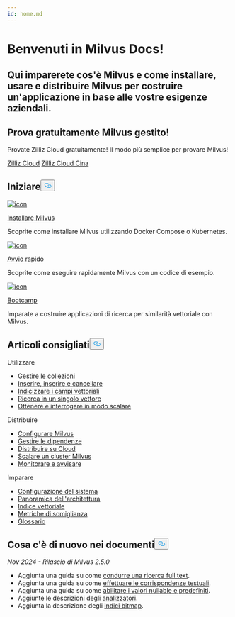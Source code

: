 ```yaml
---
id: home.md
---
```

<div class="doc-h1-wrapper">
<p><h1 class="title">
Benvenuti in Milvus Docs!</h1></p>
<p><h2 class="sub-title">
Qui imparerete cos'è Milvus e come installare, usare e distribuire Milvus per costruire un'applicazione in base alle vostre esigenze aziendali.</h2></p>
</div>
<div class="doc-home-promotion-wrapper">
  <div class="promotion-content">
    <h2 class="promotion-title">Prova gratuitamente Milvus gestito!</h2>
    <p class="promotion-desc">Provate Zilliz Cloud gratuitamente! Il modo più semplice per provare Milvus!</p>
  </div>
  <div class="cta-wrapper">
   <a class="cta-global" href="https://cloud.zilliz.com/signup">Zilliz Cloud</a> <a class="cta-cn" href="https://cloud.zilliz.com.cn/signup">Zilliz Cloud Cina</a></div>
</div>
<h2 id="Get-Started" class="common-anchor-header">Iniziare<button data-href="#Get-Started" class="anchor-icon" translate="no">
      <svg translate="no"
        aria-hidden="true"
        focusable="false"
        height="20"
        version="1.1"
        viewBox="0 0 16 16"
        width="16"
      >
        <path
          fill="#0092E4"
          fill-rule="evenodd"
          d="M4 9h1v1H4c-1.5 0-3-1.69-3-3.5S2.55 3 4 3h4c1.45 0 3 1.69 3 3.5 0 1.41-.91 2.72-2 3.25V8.59c.58-.45 1-1.27 1-2.09C10 5.22 8.98 4 8 4H4c-.98 0-2 1.22-2 2.5S3 9 4 9zm9-3h-1v1h1c1 0 2 1.22 2 2.5S13.98 12 13 12H9c-.98 0-2-1.22-2-2.5 0-.83.42-1.64 1-2.09V6.25c-1.09.53-2 1.84-2 3.25C6 11.31 7.55 13 9 13h4c1.45 0 3-1.69 3-3.5S14.5 6 13 6z"
        ></path>
      </svg>
    </button></h2><div class="card-wrapper">
<div class="start_card_container">
  
   <a href="/docs/it/install_standalone-docker.md"> <img translate="no" src="/docs/v2.5.x/assets/home_install.svg" alt="icon" />
   </a> <a href="/docs/it/install_standalone-docker.md"> <p class="link-btn">Installare Milvus</p> </a><p>Scoprite come installare Milvus utilizzando Docker Compose o Kubernetes.</p>
</div>
<div class="start_card_container">
  
   <a href="/docs/it/quickstart.md"> <img translate="no" src="/docs/v2.5.x/assets/home_quick_start.svg" alt="icon" />
   </a> <a href="/docs/it/quickstart.md"> <p class="link-btn">Avvio rapido</p> </a><p>Scoprite come eseguire rapidamente Milvus con un codice di esempio.</p>
</div>
<div class="start_card_container">
  
   <a href="/bootcamp"> <img translate="no" src="/docs/v2.5.x/assets/home_bootcamp.svg" alt="icon" />
   </a> <a href="/bootcamp"> <p class="link-btn">Bootcamp</p> </a><p>
  Imparate a costruire applicazioni di ricerca per similarità vettoriale con Milvus.  </p>
</div>
</div>
<h2 id="Recommended-articles" class="common-anchor-header">Articoli consigliati<button data-href="#Recommended-articles" class="anchor-icon" translate="no">
      <svg translate="no"
        aria-hidden="true"
        focusable="false"
        height="20"
        version="1.1"
        viewBox="0 0 16 16"
        width="16"
      >
        <path
          fill="#0092E4"
          fill-rule="evenodd"
          d="M4 9h1v1H4c-1.5 0-3-1.69-3-3.5S2.55 3 4 3h4c1.45 0 3 1.69 3 3.5 0 1.41-.91 2.72-2 3.25V8.59c.58-.45 1-1.27 1-2.09C10 5.22 8.98 4 8 4H4c-.98 0-2 1.22-2 2.5S3 9 4 9zm9-3h-1v1h1c1 0 2 1.22 2 2.5S13.98 12 13 12H9c-.98 0-2-1.22-2-2.5 0-.83.42-1.64 1-2.09V6.25c-1.09.53-2 1.84-2 3.25C6 11.31 7.55 13 9 13h4c1.45 0 3-1.69 3-3.5S14.5 6 13 6z"
        ></path>
      </svg>
    </button></h2><div class="doc-home-recommend-section">
<div class="recomment-item">
  <p>Utilizzare</p>
<ul>
<li><a href="/docs/it/manage-collections.md">Gestire le collezioni</a></li>
<li><a href="/docs/it/insert-update-delete.md">Inserire, inserire e cancellare</a></li>
<li><a href="/docs/it/index-vector-fields.md">Indicizzare i campi vettoriali</a></li>
<li><a href="/docs/it/single-vector-search.md">Ricerca in un singolo vettore</a></li>
<li><a href="/docs/it/get-and-scalar-query.md">Ottenere e interrogare in modo scalare</a></li>
</ul>
</div>
<div class="recomment-item">
  <p>Distribuire</p>
<ul>
<li><a href="/docs/it/configure-docker.md">Configurare Milvus</a></li>
<li><a href="/docs/it/deploy_s3.md">Gestire le dipendenze</a></li>
<li><a href="/docs/it/eks.md">Distribuire su Cloud</a></li>
<li><a href="/docs/it/scaleout.md">Scalare un cluster Milvus</a></li>
<li><a href="/docs/it/monitor_overview.md">Monitorare e avvisare</a></li>
</ul>
</div>
<div class="recomment-item">
  <p>Imparare</p>
<ul>
<li><a href="/docs/it/system_configuration.md">Configurazione del sistema</a></li>
<li><a href="/docs/it/architecture_overview.md">Panoramica dell'architettura</a></li>
<li><a href="/docs/it/index.md">Indice vettoriale</a></li>
<li><a href="/docs/it/metric.md">Metriche di somiglianza</a></li>
<li><a href="/docs/it/glossary.md">Glossario</a></li>
</ul>
</div>
</div>
<div class="doc-home-what-is-new">
<h2 id="Whats-new-in-docs" class="common-anchor-header">Cosa c'è di nuovo nei documenti<button data-href="#Whats-new-in-docs" class="anchor-icon" translate="no">
      <svg translate="no"
        aria-hidden="true"
        focusable="false"
        height="20"
        version="1.1"
        viewBox="0 0 16 16"
        width="16"
      >
        <path
          fill="#0092E4"
          fill-rule="evenodd"
          d="M4 9h1v1H4c-1.5 0-3-1.69-3-3.5S2.55 3 4 3h4c1.45 0 3 1.69 3 3.5 0 1.41-.91 2.72-2 3.25V8.59c.58-.45 1-1.27 1-2.09C10 5.22 8.98 4 8 4H4c-.98 0-2 1.22-2 2.5S3 9 4 9zm9-3h-1v1h1c1 0 2 1.22 2 2.5S13.98 12 13 12H9c-.98 0-2-1.22-2-2.5 0-.83.42-1.64 1-2.09V6.25c-1.09.53-2 1.84-2 3.25C6 11.31 7.55 13 9 13h4c1.45 0 3-1.69 3-3.5S14.5 6 13 6z"
        ></path>
      </svg>
    </button></h2><p><em>Nov 2024 - Rilascio di Milvus 2.5.0</em></p>
<ul>
<li>Aggiunta una guida su come <a href="/docs/it/full-text-search.md">condurre una ricerca full text</a>.</li>
<li>Aggiunta una guida su come <a href="/docs/it/keyword-match.md">effettuare le corrispondenze testuali</a>.</li>
<li>Aggiunta una guida su come <a href="/docs/it/nullable-and-default.md">abilitare i valori nullable e predefiniti</a>.</li>
<li>Aggiunte le descrizioni degli <a href="/docs/it/analyzer-overview.md">analizzatori</a>.</li>
<li>Aggiunta la descrizione degli <a href="/docs/it/bitmap.md">indici bitmap</a>.</li>
</ul>
</div>
